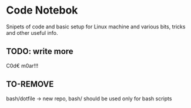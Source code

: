 # Code Notebok

Snipets of code and basic setup for Linux machine and various bits,
tricks and other useful info.

## TODO: write more

C0d€ m0ar!!!

## TO-REMOVE

bash/dotfile -> new repo, bash/ should be used only for bash scripts
